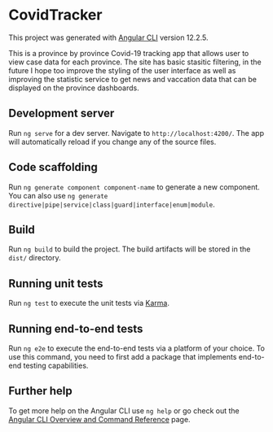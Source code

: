# CovidTracker

This project was generated with [Angular CLI](https://github.com/angular/angular-cli) version 12.2.5.

This is a province by province Covid-19 tracking app that allows user to view case data for each province. The site has basic stasitic filtering, in the future I hope too improve the 
styling of the user interface as well as improving the statistic service to get news and vaccation data that can be displayed on the province dashboards. 

## Development server

Run `ng serve` for a dev server. Navigate to `http://localhost:4200/`. The app will automatically reload if you change any of the source files.

## Code scaffolding

Run `ng generate component component-name` to generate a new component. You can also use `ng generate directive|pipe|service|class|guard|interface|enum|module`.

## Build

Run `ng build` to build the project. The build artifacts will be stored in the `dist/` directory.

## Running unit tests

Run `ng test` to execute the unit tests via [Karma](https://karma-runner.github.io).

## Running end-to-end tests

Run `ng e2e` to execute the end-to-end tests via a platform of your choice. To use this command, you need to first add a package that implements end-to-end testing capabilities.

## Further help

To get more help on the Angular CLI use `ng help` or go check out the [Angular CLI Overview and Command Reference](https://angular.io/cli) page.
